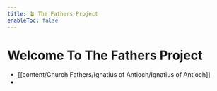 ```yaml
---
title: 🪴 The Fathers Project
enableToc: false
---
```


# Welcome To The Fathers Project

- [[content/Church Fathers/Ignatius of Antioch/Ignatius of Antioch]]
- 

